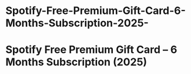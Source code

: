 # Spotify-Free-Premium-Gift-Card-6-Months-Subscription-2025-
# Spotify Free Premium Gift Card – 6 Months Subscription (2025)
